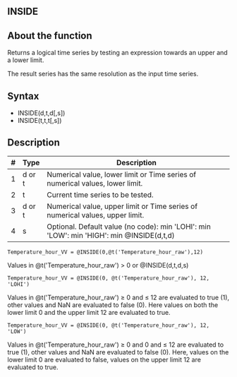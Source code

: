 ﻿## INSIDE
## About the function
Returns a logical time series by testing an expression towards an upper and a
lower limit.

The result series has the same resolution as the input time series.

## Syntax
- INSIDE(d,t,d[,s])
- INSIDE(t,t,t[,s])

## Description

| # | Type | Description |
|---|---|---|
| 1 | d or t | Numerical value, lower limit or Time series of numerical values, lower limit. |
| 2 | t | Current time series to be tested. |
| 3 | d or t | Numerical value, upper limit or Time series of numerical values, upper limit. |
| 4 | s | Optional. Default value (no code): min 'LOHI': min 'LOW': min 'HIGH': min @INSIDE(d,t,d)

`Temperature_hour_VV = @INSIDE(0,@t('Temperature_hour_raw'),12)`

Values in @t('Temperature_hour_raw') > 0 or @INSIDE(d,t,d,s)

`Temperature_hour_VV = @INSIDE(0, @t('Temperature_hour_raw'), 12, 'LOHI')`

Values in @t('Temperature_hour_raw') ≥ 0 and ≤ 12 are evaluated to true (1),
other values and NaN are evaluated to false (0). Here values on both the lower
limit 0 and the upper limit 12 are evaluated to true.

`Temperature_hour_VV = @INSIDE(0, @t('Temperature_hour_raw'), 12, 'LOW')`

Values in @t('Temperature_hour_raw') ≥ 0 and 0 and ≤ 12 are evaluated to true
(1), other values and NaN are evaluated to false (0). Here, values on the lower
limit 0 are evaluated to false, values on the upper limit 12 are evaluated to
true.

